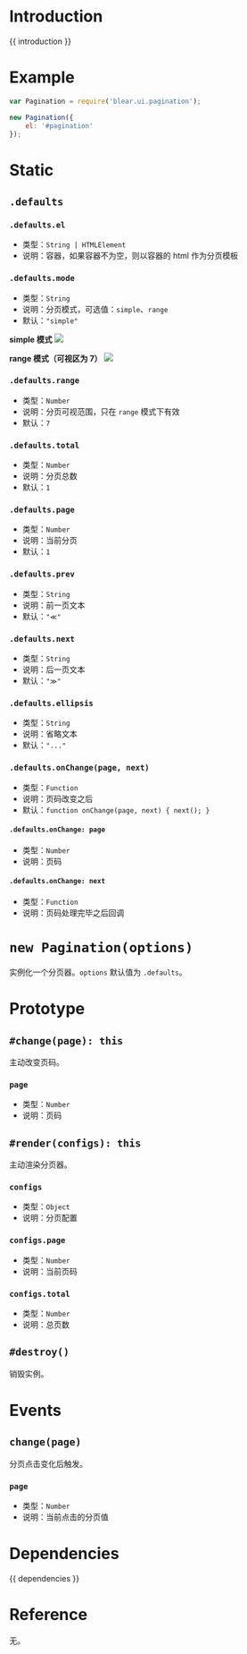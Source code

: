 # Introduction
{{ introduction }}





# Example
```js
var Pagination = require('blear.ui.pagination');

new Pagination({
    el: '#pagination'
});
```


# Static
## `.defaults`
### `.defaults.el`
- 类型：`String | HTMLElement`
- 说明：容器，如果容器不为空，则以容器的 html 作为分页模板

### `.defaults.mode`
- 类型：`String`
- 说明：分页模式，可选值：`simple`、`range`
- 默认：`"simple"`

**simple 模式**
![](https://ww3.sinaimg.cn/large/006tNbRwgy1fem0fchgxrj30hu0am0ss.jpg)

**range 模式（可视区为 7）**
![](http://ww1.sinaimg.cn/large/006tNbRwgy1fem0hgzff9j30ts09g74j.jpg)


### `.defaults.range`
- 类型：`Number`
- 说明：分页可视范围，只在 `range` 模式下有效
- 默认：`7`

### `.defaults.total`
- 类型：`Number`
- 说明：分页总数
- 默认：`1`

### `.defaults.page`
- 类型：`Number`
- 说明：当前分页
- 默认：`1`

### `.defaults.prev`
- 类型：`String`
- 说明：前一页文本
- 默认：`"≪"`

### `.defaults.next`
- 类型：`String`
- 说明：后一页文本
- 默认：`"≫"`

### `.defaults.ellipsis`
- 类型：`String`
- 说明：省略文本
- 默认：`"..."`

### `.defaults.onChange(page, next)`
- 类型：`Function`
- 说明：页码改变之后
- 默认：`function onChange(page, next) { next(); }`

#### `.defaults.onChange: page`
- 类型：`Number`
- 说明：页码

#### `.defaults.onChange: next`
- 类型：`Function`
- 说明：页码处理完毕之后回调




# `new Pagination(options)`
实例化一个分页器。`options` 默认值为 `.defaults`。 




# Prototype
## `#change(page): this`
主动改变页码。

### `page`
- 类型：`Number`
- 说明：页码

## `#render(configs): this`
主动渲染分页器。

### `configs`
- 类型：`Object`
- 说明：分页配置

### `configs.page`
- 类型：`Number`
- 说明：当前页码

### `configs.total`
- 类型：`Number`
- 说明：总页数


## `#destroy()`
销毁实例。



# Events
## `change(page)`
分页点击变化后触发。

### `page`
- 类型：`Number`
- 说明：当前点击的分页值





# Dependencies
{{ dependencies }}





# Reference
无。

